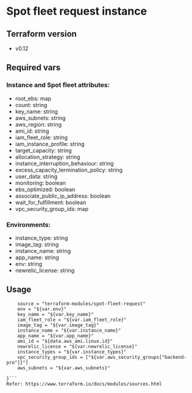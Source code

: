 # Spot fleet request instance

## Terraform version
- v0.12

## Required vars
### Instance and Spot fleet attributes:
- root_ebs: map
- count: string
- key_name: string
- aws_subnets: string
- aws_region: string
- ami_id: string
- iam_fleet_role: string
- iam_instance_profile: string
- target_capacity: string
- allocation_strategy: string
- instance_interruption_behaviour: string
- excess_capacity_termination_policy: string
- user_data: string
- monitoring: boolean
- ebs_optimized: boolean
- associate_public_ip_address: boolean
- wait_for_fulfillment: boolean
- vpc_security_group_ids: map

### Environments:
- instance_type: string
- image_tag: string
- instance_name: string
- app_name: string
- env: string
- newrelic_license: string

## Usage
```module "aws_spotfleet_request" {
    source = "terraform-modules/spot-fleet-request"
    env = "${var.env}"
    key_name = "${var.key_name}"
    iam_fleet_role = "${var.iam_fleet_role}"
    image_tag = "${var.image_tag}"
    instance_name = "${var.instance_name}"
    app_name = "${var.app_name}"
    ami_id = "${data.aws_ami.linux.id}"
    newrelic_license = "${var.newrelic_license}"
    instance_types = "${var.instance_types}"
    vpc_security_group_ids = ["${var.aws_security_groups["backend-pro"]}"]
    aws_subnets = "${var.aws_subnets}"

}```
Refer: https://www.terraform.io/docs/modules/sources.html
